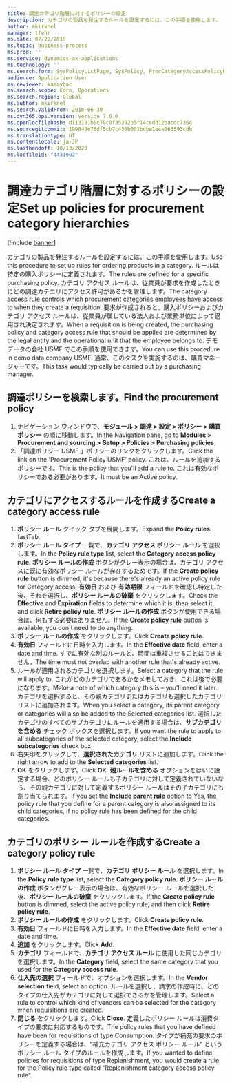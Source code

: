 ```yaml
---
title: 調達カテゴリ階層に対するポリシーの設定
description: カテゴリの製品を発注するルールを設定するには、この手順を使用します。
author: mkirknel
manager: tfehr
ms.date: 07/22/2019
ms.topic: business-process
ms.prod: ''
ms.service: dynamics-ax-applications
ms.technology: ''
ms.search.form: SysPolicyListPage, SysPolicy, ProcCategoryAccessPolicyRule, ProcCategoryPolicyRule, EcoResCategorySingleLookup
audience: Application User
ms.reviewer: kamaybac
ms.search.scope: Core, Operations
ms.search.region: Global
ms.author: mkirknel
ms.search.validFrom: 2016-06-30
ms.dyn365.ops.version: Version 7.0.0
ms.openlocfilehash: d113181b5c78c0f35292b5f14cedd12bacdc7364
ms.sourcegitcommit: 199848e78df5cb7c439b001bdbe1ece963593cdb
ms.translationtype: HT
ms.contentlocale: ja-JP
ms.lasthandoff: 10/13/2020
ms.locfileid: "4431902"
---
```

# <a name="set-up-policies-for-procurement-category-hierarchies"></a><span data-ttu-id="78dd0-103">調達カテゴリ階層に対するポリシーの設定</span><span class="sxs-lookup"><span data-stu-id="78dd0-103">Set up policies for procurement category hierarchies</span></span>

[!include [banner](../../includes/banner.md)]

<span data-ttu-id="78dd0-104">カテゴリの製品を発注するルールを設定するには、この手順を使用します。</span><span class="sxs-lookup"><span data-stu-id="78dd0-104">Use this procedure to set up rules for ordering products in a category.</span></span> <span data-ttu-id="78dd0-105">ルールは特定の購入ポリシーに定義されます。</span><span class="sxs-lookup"><span data-stu-id="78dd0-105">The rules are defined for a specific purchasing policy.</span></span> <span data-ttu-id="78dd0-106">カテゴリ アクセス ルールは、従業員が要求を作成したときにどの調達カテゴリにアクセス許可があるかを管理します。</span><span class="sxs-lookup"><span data-stu-id="78dd0-106">The category access rule controls which procurement categories employees have access to when they create a requisition.</span></span> <span data-ttu-id="78dd0-107">要求が作成されると、購入ポリシーおよびカテゴリ アクセス ルールは、従業員が属している法人および業務単位によって適用され決定されます。</span><span class="sxs-lookup"><span data-stu-id="78dd0-107">When a requisition is being created, the purchasing policy and category access rule that should be applied are determined by the legal entity and the operational unit that the employee belongs to.</span></span> <span data-ttu-id="78dd0-108">デモ データの会社 USMF でこの手順を使用できます。</span><span class="sxs-lookup"><span data-stu-id="78dd0-108">You can use this procedure in demo data company USMF.</span></span> <span data-ttu-id="78dd0-109">通常、このタスクを実施するのは、購買マネージャーです。</span><span class="sxs-lookup"><span data-stu-id="78dd0-109">This task would typically be carried out by a purchasing manager.</span></span>


## <a name="find-the-procurement-policy"></a><span data-ttu-id="78dd0-110">調達ポリシーを検索します。</span><span class="sxs-lookup"><span data-stu-id="78dd0-110">Find the procurement policy</span></span>
1. <span data-ttu-id="78dd0-111">ナビゲーション ウィンドウで、**モジュール > 調達 > 設定 > ポリシー > 購買ポリシー** の順に移動します。</span><span class="sxs-lookup"><span data-stu-id="78dd0-111">In the Navigation pane, go to **Modules > Procurement and sourcing > Setup > Policies > Purchasing policies**.</span></span>
2. <span data-ttu-id="78dd0-112">「調達ポリシー USMF 」ポリシーのリンクをクリックします。</span><span class="sxs-lookup"><span data-stu-id="78dd0-112">Click the link on the 'Procurement Policy USMF' policy.</span></span> <span data-ttu-id="78dd0-113">これは、ルールを追加するポリシーです。</span><span class="sxs-lookup"><span data-stu-id="78dd0-113">This is the policy that you'll add a rule to.</span></span> <span data-ttu-id="78dd0-114">これは有効なポリシーである必要があります。</span><span class="sxs-lookup"><span data-stu-id="78dd0-114">It must be an Active policy.</span></span>  

## <a name="create-a-category-access-rule"></a><span data-ttu-id="78dd0-115">カテゴリにアクセスするルールを作成する</span><span class="sxs-lookup"><span data-stu-id="78dd0-115">Create a category access rule</span></span>
1. <span data-ttu-id="78dd0-116">**ポリシー ルール** クイック タブを展開します。</span><span class="sxs-lookup"><span data-stu-id="78dd0-116">Expand the **Policy rules** fastTab.</span></span>
2. <span data-ttu-id="78dd0-117">**ポリシー ルール タイプ** 一覧で、**カテゴリ アクセス ポリシー ルール** を選択します。</span><span class="sxs-lookup"><span data-stu-id="78dd0-117">In the **Policy rule type** list, select the **Category access policy rule**.</span></span> <span data-ttu-id="78dd0-118">**ポリシー ルールの作成** ボタンがグレー表示の場合は、カテゴリ アクセスに既に有効なポリシー ルールが存在するためです。</span><span class="sxs-lookup"><span data-stu-id="78dd0-118">If the **Create policy rule** button is dimmed, it's because there's already an active policy rule for Category access.</span></span> <span data-ttu-id="78dd0-119">**有効日** および **有効期限** フィールドを確認し特定した後、それを選択し、**ポリシー ルールの破棄** をクリックします。</span><span class="sxs-lookup"><span data-stu-id="78dd0-119">Check the **Effective** and **Expiration** fields to determine which it is, then select it, and click **Retire policy rule**.</span></span> <span data-ttu-id="78dd0-120">**ポリシー ルールの作成** ボタンが使用できる場合は、何もする必要はありません。</span><span class="sxs-lookup"><span data-stu-id="78dd0-120">If the **Create policy rule** button is available, you don't need to do anything.</span></span>  
3. <span data-ttu-id="78dd0-121">**ポリシー ルールの作成** をクリックします。</span><span class="sxs-lookup"><span data-stu-id="78dd0-121">Click **Create policy rule**.</span></span>
4. <span data-ttu-id="78dd0-122">**有効日** フィールドに日時を入力します。</span><span class="sxs-lookup"><span data-stu-id="78dd0-122">In the **Effective date** field, enter a date and time.</span></span> <span data-ttu-id="78dd0-123">すでに有効な別のルールと、時間は重複させることはできません。</span><span class="sxs-lookup"><span data-stu-id="78dd0-123">The time must not overlap with another rule that's already active.</span></span>  
5. <span data-ttu-id="78dd0-124">ルールが適用されるカテゴリを選択します。</span><span class="sxs-lookup"><span data-stu-id="78dd0-124">Select a category that the rule will apply to.</span></span> <span data-ttu-id="78dd0-125">これがどのカテゴリであるかをメモしておき、これは後で必要になります。</span><span class="sxs-lookup"><span data-stu-id="78dd0-125">Make a note of which category this is – you'll need it later.</span></span> <span data-ttu-id="78dd0-126">カテゴリを選択すると、その親カテゴリまたはカテゴリも選択したカテゴリ リストに追加されます。</span><span class="sxs-lookup"><span data-stu-id="78dd0-126">When you select a category, its parent category or categories will also be added to the Selected categories list.</span></span> <span data-ttu-id="78dd0-127">選択したカテゴリのすべてのサブカテゴリにルールを適用する場合は、**サブカテゴリを含める** チェック ボックスを選択します。</span><span class="sxs-lookup"><span data-stu-id="78dd0-127">If you want the rule to apply to all subcategories of the selected category, select the **Include subcategories** check box.</span></span>
6. <span data-ttu-id="78dd0-128">右矢印をクリックして、**選択されたカテゴリ** リストに追加します。</span><span class="sxs-lookup"><span data-stu-id="78dd0-128">Click the right arrow to add to the **Selected categories** list.</span></span>  
4. <span data-ttu-id="78dd0-129">**OK** をクリックします。</span><span class="sxs-lookup"><span data-stu-id="78dd0-129">Click **OK**.</span></span> <span data-ttu-id="78dd0-130">**親ルールを含める** オプションをはいに設定する場合、どのポリシー ルールも子カテゴリに対して定義されていないなら、その親カテゴリに対して定義するポリシー ルールはその子カテゴリにも割り当てられます。</span><span class="sxs-lookup"><span data-stu-id="78dd0-130">If you set the **Include parent rule** option to Yes, the policy rule that you define for a parent category is also assigned to its child categories, if no policy rule has been defined for the child categories.</span></span>

## <a name="create-a-category-policy-rule"></a><span data-ttu-id="78dd0-131">カテゴリのポリシー ルールを作成する</span><span class="sxs-lookup"><span data-stu-id="78dd0-131">Create a category policy rule</span></span>
1. <span data-ttu-id="78dd0-132">**ポリシー ルール タイプ** 一覧で、**カテゴリ ポリシー ルール** を選択します。</span><span class="sxs-lookup"><span data-stu-id="78dd0-132">In the **Policy rule type** list, select the **Category policy rule**.</span></span> <span data-ttu-id="78dd0-133">**ポリシー ルールの作成** ボタンがグレー表示の場合は、有効なポリシー ルールを選択した後、**ポリシー ルールの破棄** をクリックします。</span><span class="sxs-lookup"><span data-stu-id="78dd0-133">If the **Create policy rule** button is dimmed, select the active policy rule, and then click **Retire policy rule**.</span></span>  
2. <span data-ttu-id="78dd0-134">**ポリシー ルールの作成** をクリックします。</span><span class="sxs-lookup"><span data-stu-id="78dd0-134">Click **Create policy rule**.</span></span>
3. <span data-ttu-id="78dd0-135">**有効日** フィールドに日時を入力します。</span><span class="sxs-lookup"><span data-stu-id="78dd0-135">In the **Effective date** field, enter a date and time.</span></span>
4. <span data-ttu-id="78dd0-136">**追加** をクリックします。</span><span class="sxs-lookup"><span data-stu-id="78dd0-136">Click **Add**.</span></span>
5. <span data-ttu-id="78dd0-137">**カテゴリ** フィールドで、**カテゴリ アクセス ルール** に使用した同じカテゴリを選択します。</span><span class="sxs-lookup"><span data-stu-id="78dd0-137">In the **Category** field, select the same category that you used for the **Category access rule**.</span></span>
6. <span data-ttu-id="78dd0-138">**仕入先の選択** フィールドで、オプションを選択します。</span><span class="sxs-lookup"><span data-stu-id="78dd0-138">In the **Vendor selection** field, select an option.</span></span> <span data-ttu-id="78dd0-139">ルールを選択し、請求の作成時に、どのタイプの仕入先がカテゴリに対して選択できるかを管理します。</span><span class="sxs-lookup"><span data-stu-id="78dd0-139">Select a rule to control which kind of vendors can be selected for the category when requisitions are created.</span></span>  
7. <span data-ttu-id="78dd0-140">**閉じる** をクリックします。</span><span class="sxs-lookup"><span data-stu-id="78dd0-140">Click **Close**.</span></span> <span data-ttu-id="78dd0-141">定義したポリシー ルールは消費タイプの要求に対応するものです。</span><span class="sxs-lookup"><span data-stu-id="78dd0-141">The policy rules that you have defined have been for requisitions of type Consumption.</span></span> <span data-ttu-id="78dd0-142">タイプが補充の要求のポリシーを定義する場合は、"補充カテゴリ アクセス ポリシー ルール" というポリシー ルール タイプのルールを作成します。</span><span class="sxs-lookup"><span data-stu-id="78dd0-142">If you wanted to define policies for requisitions of type Replenishment, you would create a rule for the Policy rule type called "Replenishment category access policy rule".</span></span>  

